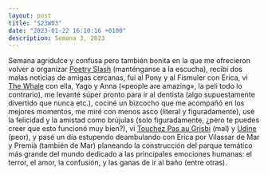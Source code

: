 ```yaml
---
layout: post
title: "S23W03"
date: "2023-01-22 16:10:16 +0100"
description: Semana 3, 2023
---
```

Semana agridulce y confusa pero también bonita en la que me ofrecieron volver a
organizar [Poetry Slash](https://librosmutantes.com/poetry-slash) (manténganse
a la escucha), recibí dos malas noticias de amigas cercanas, fui al Pony y al
Fismuler con Erica, vi [The
Whale](https://letterboxd.com/javier/film/the-whale-2022) con ella, Yago y Anna
(«people are amazing», la peli todo lo contrario), me levanté súper pronto para
ir al dentista (algo supuestamente divertido que nunca etc.), cociné un
bizcocho que me acompañó en los mejores momentos, me miré con menos asco
(literal y figuradamente), usé la felicidad y la amistad como brújulas (solo
figuradamente, ¿pero te puedes creer que esto funcionó muy bien?), vi [Touchez
Pas au Grisbi](https://letterboxd.com/javier/film/touchez-pas-au-grisbi) (mal)
y [Udine](https://letterboxd.com/javier/film/undine-2020) (peor), y pasé un día
estupendo deambulando con Erica por Vilassar de Mar y Premià (también de Mar) 
planeando la construcción del parque temático más grande del mundo dedicado a
las principales emociones humanas: el terror, el amor, la confusión, y las
ganas de ir al baño (entre otras).
